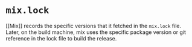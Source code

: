 # `mix.lock`

[[Mix]] records the specific versions that it fetched in the `mix.lock` file. Later, on the build machine, mix uses the specific package version or git reference in the lock file to build the release.

